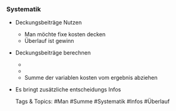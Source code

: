 ### Systematik

- Deckungsbeiträge Nutzen

	- Man möchte fixe kosten decken
	- Überlauf ist gewinn

- Deckungsbeiträge berechnen

	- 
	- 
	- Summe der variablen kosten
vom ergebnis abziehen

- Es bringt zusätzliche entscheidungs Infos

   Tags & Topics:
   #Man
   #Summe
   #Systematik
   #Infos
   #Überlauf